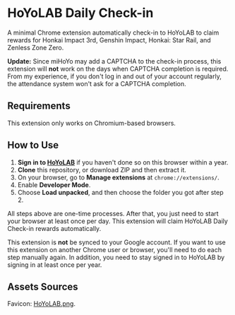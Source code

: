 # HoYoLAB Daily Check-in

A minimal Chrome extension automatically check-in to HoYoLAB to claim rewards for Honkai Impact 3rd, Genshin Impact, Honkai: Star Rail, and Zenless Zone Zero.

**Update:** Since miHoYo may add a CAPTCHA to the check-in process, this extension will **not** work on the days when CAPTCHA completion is required. From my experience, if you don't log in and out of your account regularly, the attendance system won't ask for a CAPTCHA completion.

## Requirements

This extension only works on Chromium-based browsers.

## How to Use

1. **Sign in to [HoYoLAB](https://www.hoyolab.com/)** if you haven't done so on this browser within a year.
2. **Clone** this repository, or download ZIP and then extract it.
3. On your browser, go to **Manage extensions** at `chrome://extensions/`.
4. Enable **Developer Mode**.
5. Choose **Load unpacked**, and then choose the folder you got after step 2.

All steps above are one-time processes. After that, you just need to start your browser at least once per day. This extension will claim HoYoLAB Daily Check-in rewards automatically.

This extension is **not** be synced to your Google account. If you want to use this extension on another Chrome user or browser, you'll need to do each step manually again. In addition, you need to stay signed in to HoYoLAB by signing in at least once per year.

## Assets Sources

Favicon: [HoYoLAB.png](https://genshin-impact.fandom.com/vi/wiki/HoYoLAB?file=HoYoLAB.png).
